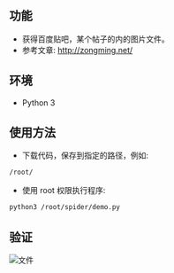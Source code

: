 ## 功能
* 获得百度贴吧，某个帖子的内的图片文件。
* 参考文章: http://zongming.net/

## 环境
* Python 3

## 使用方法
* 下载代码，保存到指定的路径，例如:
```bash
/root/
```
* 使用 root 权限执行程序:
```bash
python3 /root/spider/demo.py
```

## 验证
![文件](https://github.com/eastNan/AutoExtPartition/blob/master/doc/pic/auto-fs1.png)
